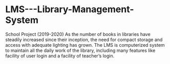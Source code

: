 # LMS---Library-Management-System

School Project (2019-2020)
As the number of books in libraries have steadily increased since their inception, the need for compact storage and access with adequate lighting has grown. The LMS is computerized system to maintain all the daily work of the library, including many features like facility of user login and a facility of teacher’s login.
